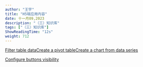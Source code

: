 ```yaml
---
author: "王宇"
title: "H5端应用内容"
date: 十一月09,2023
description: "（三）知识库"
tags: ["（三）知识库"]
ShowReadingTime: "12s"
weight: 712
---
```

[Filter table data](#)[Create a pivot table](#)[Create a chart from data series](#)

[Configure buttons visibility](/users/tfac-settings.action)